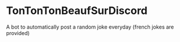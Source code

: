 # TonTonTonBeaufSurDiscord
A bot to automatically post a random joke everyday (french jokes are provided)
